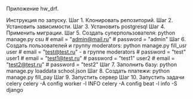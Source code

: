 Приложение hw_drf. 

Инструкция по запуску.
Шаг 1. Клонировать репозиторий.
Шаг 2. Установить зависимости.
Шаг 3. Установить postgresql
Шаг 4. Применить миграции.
Шаг 5. Создать суперпользователя:
    python manage.py csu
    # email = "admin@mail.ru"
    # password = "admin"
Шаг 6. Создать пользователей и группу moderators: 
    python manage.py fill_usr
    user
    # email = "test@test.ru" - в группе moderators
    # password = "test"
    user1
    # email = "test1@test.ru"
    # password = "test1"
    user2
    # email = "test2@test.ru"
    # password = "test2"
Шаг 7. Заполнить базу:
    python manage.py loaddata school.json
Шаг 8. Создать платежи:
    python manage.py fill_pay
Шаг 9. Запустить сервер
Шаг 10. Запустить задачи celery
    celery -A config worker -l INFO
    celery -A config beat -l info -S django



